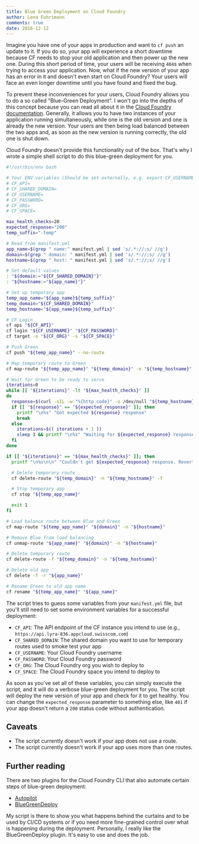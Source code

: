 ```yaml
---
title: Blue Green Deployment on Cloud Foundry
author: Lena Fuhrimann
comments: true
date: 2016-12-12
---
```


Imagine you have one of your apps in production and want to `cf push` an update
to it. If you do so, your app will experience a short downtime because CF needs
to stop your old application and then power up the new one. During this short
period of time, your users will be receiving `404`s when trying to access your
application. Now, what if the new version of your app has an error in it and
doesn't even start on Cloud Foundry? Your users will face an even longer
downtime until you have found and fixed the bug.

To prevent these inconveniences for your users, Cloud Foundry allows you to do a
so called "Blue-Green Deployment". I won't go into the depths of this concept
because you can read all about it in the
[Cloud Foundry documentation](https://docs.cloudfoundry.org/devguide/deploy-apps/blue-green.html).
Generally, it allows you to have two instances of your application running
simultaneously, while one is the old version and one is already the new version.
Your users are then being load balanced between the two apps and, as soon as the
new version is running correctly, the old one is shut down.

Cloud Foundry doesn't provide this functionality out of the box. That's why I
wrote a simple shell script to do this blue-green deployment for you.

```bash
#!/usr/bin/env bash

# Your ENV variables (Should be set externally, e.g. export CF_USERNAME="myUsername123")
# CF_API=
# CF_SHARED_DOMAIN=
# CF_USERNAME=
# CF_PASSWORD=
# CF_ORG=
# CF_SPACE=

max_health_checks=20
expected_response="200"
temp_suffix="-temp"

# Read from manifest.yml
app_name=$(grep " name:" manifest.yml | sed 's/.*://;s/ //g')
domain=$(grep " domain: " manifest.yml | sed 's/.*://;s/ //g')
hostname=$(grep " host: " manifest.yml | sed 's/.*://;s/ //g')

# Set default values
: "${domain:="${CF_SHARED_DOMAIN}"}"
: "${hostname:="${app_name}"}"

# Set up temporary app
temp_app_name="${app_name}${temp_suffix}"
temp_domain="${CF_SHARED_DOMAIN}"
temp_hostname="${app_name}${temp_suffix}"

# CF Login
cf api "${CF_API}"
cf login "${CF_USERNAME}" "${CF_PASSWORD}"
cf target -o "${CF_ORG}" -s "${CF_SPACE}"

# Push Green
cf push "${temp_app_name}" --no-route

# Map temporary route to Green
cf map-route "${temp_app_name}" "${temp_domain}" -n "${temp_hostname}"

# Wait for Green to be ready to serve
iterations=0
while [[ "${iterations}" -lt "${max_health_checks}" ]]
do
  response=$(curl -sIL -w "%{http_code}" -o /dev/null "${temp_hostname}.${temp_domain}")
  if [[ "${response}" == "${expected_response}" ]]; then
    printf "\n%s" "Got expected ${response} response"
    break
  else
    iterations=$(( iterations + 1 ))
    sleep 3 && printf "\n%s" "Waiting for ${expected_response} response... Got ${response} (${iterations}/${max_health_checks})"
  fi
done

if [[ "${iterations}" == "${max_health_checks}" ]]; then
  printf "\n%s\n\n" "Couldn't get ${expected_response} response. Reverting..."

  # Delete temporary route
  cf delete-route "${temp_domain}" -n "${temp_hostname}" -f

  # Stop temporary app
  cf stop "${temp_app_name}"

  exit 1
fi

# Load balance route between Blue and Green
cf map-route "${temp_app_name}" "${domain}" -n "${hostname}"

# Remove Blue from load balancing
cf unmap-route "${app_name}" "${domain}" -n "${hostname}"

# Delete temporary route
cf delete-route -f "${temp_domain}" -n "${temp_hostname}"

# Delete old app
cf delete -f -r "${app_name}"

# Rename Green to old app name
cf rename "${temp_app_name}" "${app_name}"
```

The script tries to guess some variables from your `manifest.yml` file, but
you'll still need to set some environment variables for a successful deployment:

- `CF_API`: The API endpoint of the CF instance you intend to use (e.g.,
  `https://api.lyra-836.appcloud.swisscom.com`)
- `CF_SHARED_DOMAIN`: The shared domain you want to use for temporary routes
  used to smoke test your app
- `CF_USERNAME`: Your Cloud Foundry username
- `CF_PASSWORD`: Your Cloud Foundry password
- `CF_ORG`: The Cloud Foundry org you wish to deploy to
- `CF_SPACE`: The Cloud Foundry space you intend to deploy to

As soon as you've set all of these variables, you can simply execute the script,
and it will do a verbose blue-green deployment for you. The script will deploy
the new version of your app and check for it to get healthy. You can change the
`expected_response` parameter to something else, like `401` if your app doesn't
return a `200` status code without authentication.

## Caveats

- The script currently doesn't work if your app does not use a route.
- The script currently doesn't work if your app uses more than one routes.

## Further reading

There are two plugins for the Cloud Foundry CLI that also automate certain steps
of blue-green deployment:

- [Autopilot](https://github.com/contraband/autopilot)
- [BlueGreenDeploy](https://github.com/bluemixgaragelondon/cf-blue-green-deploy)

My script is there to show you what happens behind the curtains and to be used
by CI/CD systems or if you need more fine-grained control over what is happening
during the deployment. Personally, I really like the BlueGreenDeploy plugin.
It's easy to use and does the job.
